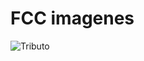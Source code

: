 # FCC imagenes
![Tributo](https://user-images.githubusercontent.com/60149844/110822657-a7990d80-8267-11eb-9ca6-5b7629cc8e76.jpg)
